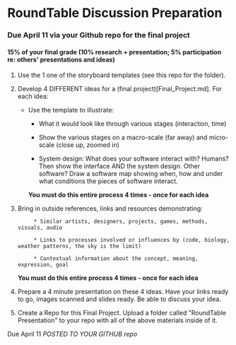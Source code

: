 # RoundTable Discussion Preparation 

### Due April 11 via your Github repo for the final project

#### 15% of your final grade (10% research + presentation; 5% participation re: others' presentations and ideas)


1. Use the 1 one of the storyboard templates (see this repo for the folder). 

2. Develop 4 DIFFERENT ideas for a (final project)[Final_Project.md]. For each idea:

	* Use the template to illustrate:
		- What it would look like through various stages (interaction, time)

		- Show the various stages on a macro-scale (far away) and micro-scale (close up, zoomed in)

		- System design: What does your software interact with? Humans? Then show the interface AND the system design. Other software? Draw a software map showing when, how and under what conditions the pieces of software interact.

		**You must do this entire process 4 times - once for each idea**

3. Bring in outside references, links and resources demonstrating:

			* Similar artists, designers, projects, games, methods, visuals, audio

			* Links to processes involved or influences by (code, biology, weather patterns, the sky is the limit)

			* Contextual information about the concept, meaning, expression, goal

	**You must do this entire process 4 times - once for each idea**

4. Prepare a 4 minute presentation on these 4 ideas. Have your links ready to go, images scanned and slides ready. Be able to discuss your idea.

5. Create a Repo for this Final Project. Upload a folder called "RoundTable Presentation" to your repo with all of the above materials inside of it.


Due April 11 *POSTED TO YOUR GITHUB repo* 
